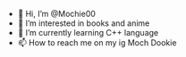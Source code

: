 - 👋 Hi, I’m @Mochie00
- 👀 I’m interested in books and anime
- 🌱 I’m currently learning C++ language
- 📫 How to reach me on my ig Moch Dookie

<!---
Mochie00/Mochie00 is a ✨ special ✨ repository because its `README.md` (this file) appears on your GitHub profile.
You can click the Preview link to take a look at your changes.
--->
